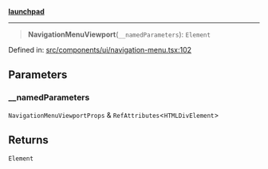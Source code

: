 [**launchpad**](index.md)

***

> **NavigationMenuViewport**(`__namedParameters`): `Element`

Defined in: [src/components/ui/navigation-menu.tsx:102](https://github.com/victorbratov/launchpad/blob/d1815ef1a573b42ac1f231f3f3d6617bddce6dbe/src/components/ui/navigation-menu.tsx#L102)

## Parameters

### \_\_namedParameters

`NavigationMenuViewportProps` & `RefAttributes`\<`HTMLDivElement`\>

## Returns

`Element`
